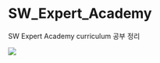# SW_Expert_Academy
SW Expert Academy curriculum 공부 정리

![](C:\Users\sw\Documents\SW_Expert_Academy\main.PNG)